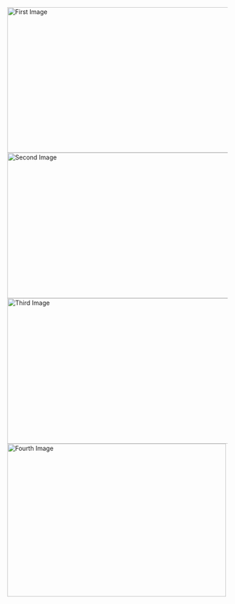 <html>
<body>

<img src="http://osu-wams-blogs-uploads.s3.amazonaws.com/blogs.dir/775/files/2013/02/LNY1.png" alt="First Image" width="600" height="333">
<img src="https://media.gettyimages.com/photos/chinese-new-year-background-red-envelope-flower-and-decoration-on-picture-id1198571384?s=2048x2048" alt="Second Image" width="600" height="333">
<img src="https://www.kiis1065.com.au/wp-content/uploads/sites/2/2020/01/GettyImages-1127138946.jpg" alt="Third Image" width="600" height="333">
<img src="http://www.fitfabfunmom.com/wp-content/uploads/2017/01/IMG_0104.jpg" alt="Fourth Image" width="500" height="350">

</body>
</html> 
